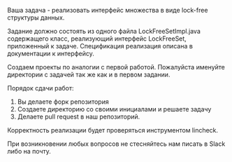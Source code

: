 Ваша задача - реализовать интерфейс множества в виде lock-free структуры данных.

Задание должно состоять из одного файла LockFreeSetImpl.java содержащего класс, реализующий интерфейс LockFreeSet, приложенный к задаче.
Спецификация реализация описана в документации к интерфейсу.

Создаем проекты по аналогии с первой работой. Пожалуйста именуйте директории с задачей так же как и в первом задании.

Порядок сдачи работ:

1. Вы делаете форк репозитория
2. Создаете директорию со своими инициалами и решаете задачу
3. Делаете pull request в наш репозиторий.

Корректность реализации будет проверяться инструментом lincheck.

При возникновении любых вопросов не стесняйтесь нам писать в Slack либо на почту.
